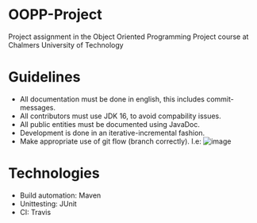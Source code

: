 # OOPP-Project
Project assignment in the Object Oriented Programming Project course at Chalmers University of Technology

# Guidelines
- All documentation must be done in english, this includes commit-messages.
- All contributors must use JDK 16, to avoid compability issues.
- All public entities must be documented using JavaDoc.
- Development is done in an iterative-incremental fashion.
- Make appropriate use of git flow (branch correctly). I.e:
![image](https://user-images.githubusercontent.com/39124630/131368774-e21192f3-2708-45ba-a5bf-7a5c4f05d19a.png)


# Technologies
- Build automation: Maven
- Unittesting: JUnit
- CI: Travis
